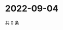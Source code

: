 # 2022-09-04

共 0 条

<!-- BEGIN WEIBO -->
<!-- 最后更新时间 Sun Sep 04 2022 19:00:51 GMT+0800 (China Standard Time) -->

<!-- END WEIBO -->
